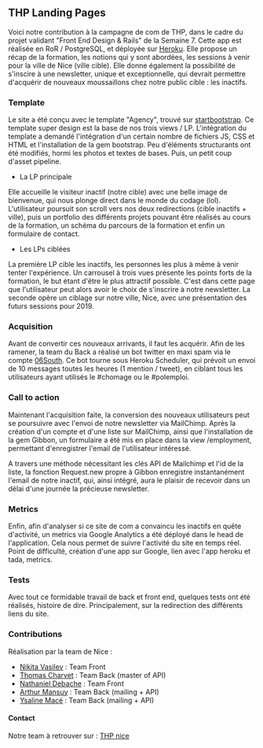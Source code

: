 ## THP Landing Pages

Voici notre contribution à la campagne de com de THP, dans le cadre du projet validant "Front End Design & Rails" de la Semaine 7. Cette app est réalisée en RoR / PostgreSQL, et déployée sur [Heroku](https://thehacking-project.herokuapp.com). Elle propose un récap de la formation, les notions qui y sont abordées, les sessions à venir pour la ville de Nice (ville cible). Elle donne également la possibilité de s'inscire à une newsletter, unique et exceptionnelle, qui devrait permettre d'acquérir de nouveaux moussaillons chez notre public cible : les inactifs.

### Template
Le site a été conçu avec le template "Agency", trouvé sur [startbootstrap](https://startbootstrap.com/template-overviews/agency/). Ce template super design est la base de nos trois views / LP.
L'intégration du template a demandé l'intégration d'un certain nombre de fichiers JS, CSS et HTML et l'installation de la gem bootstrap. Peu d'éléments structurants ont été modifiés, hormi les photos et textes de bases. Puis, un petit coup d'asset pipeline.

- La LP principale

Elle accueille le visiteur inactif (notre cible) avec une belle image de bienvenue, qui nous plonge direct dans le monde du codage (lol). L'utilisateur poursuit son scroll vers nos deux redirections (cible inactifs + ville), puis un portfolio des différents projets pouvant être réalisés au cours de la formation, un schéma du parcours de la formation et enfin un formulaire de contact.

- Les LPs ciblées

La première LP cible les inactifs, les personnes les plus à même à venir tenter l'expérience. Un carrousel à trois vues présente les points forts de la formation, le but étant d'être le plus attractif possible. C'est dans cette page que l'utilisateur peut alors avoir le choix de s'inscrire à notre newsletter. La seconde opère un ciblage sur notre ville, Nice, avec une présentation des futurs sessions pour 2019.

### Acquisition
Avant de convertir ces nouveaux arrivants, il faut les acquérir. Afin de les ramener, la team du Back a réalisé un bot twitter en maxi spam via le compte [06South](https://twitter.com/06south). Ce bot tourne sous Heroku Scheduler, qui prévoit un envoi de 10 messages toutes les heures (1 mention / tweet), en ciblant tous les utilisateurs ayant utilisés le #chomage ou le #polemploi.

### Call to action
Maintenant l'acquisition faite, la conversion des nouveaux utilisateurs peut se poursuivre avec l'envoi de notre newsletter via MailChimp. Après la création d'un compte et d'une liste sur MailChimp, ainsi que l'installation de la gem Gibbon, un formulaire a été mis en place dans la view /employment, permettant d'enregistrer l'email de l'utilisateur intéressé.

A travers une méthode nécessitant les clés API de Mailchimp et l'id de la liste, la fonction Request.new propre à Gibbon enregistre instantanément l'email de notre inactif, qui, ainsi intégré, aura le plaisir de recevoir dans un délai d'une journée la précieuse newsletter.

### Metrics
Enfin, afin d'analyser si ce site de com a convaincu les inactifs en quête d'activité, un metrics via Google Analytics a été déployé dans le head de l'application. Cela nous permet de suivre l'activité du site en temps réel. Point de difficulté, création d'une app sur Google, lien avec l'app heroku et tada, metrics.

### Tests
Avec tout ce formidable travail de back et front end, quelques tests ont été réalisés, histoire de dire. Principalement, sur la redirection des différents liens du site.

### Contributions
Réalisation par la team de Nice :
- [Nikita Vasilev](https://github.com/Nikitavasilev) : Team Front
- [Thomas Charvet](https://github.com/TomacTh) : Team Back (master of API)
- [Nathaniel Debache](https://github.com/Natdenice) : Team Front 
- [Arthur Mansuy](https://github.com/tutus06) : Team Back (mailing + API)
- [Ysaline Macé](https://github.com/Ysalien) : Team Back (mailing + API)

#### Contact
Notre team à retrouver sur : [THP nice](https://github.com/THP-organization)
